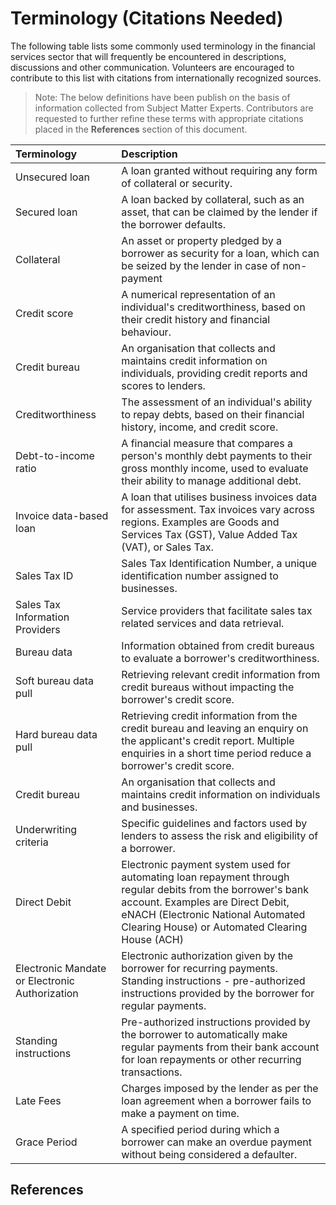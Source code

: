 # Terminology (Citations Needed)
The following table lists some commonly used terminology in the financial services sector that will frequently be encountered in descriptions, discussions and other communication. Volunteers are encouraged to contribute to this list with citations from internationally recognized sources.

> Note: The below definitions have been publish on the basis of information collected from Subject Matter Experts. Contributors are requested to further refine these terms with appropriate citations placed in the **References** section of this document. 


|                   Terminology                  |                                                                                                               Description                                                                                                               |
|:-----------------------------------------------|:----------------------------------------------------------------------------------------------------------------------------------------------------------------------------------------------------------------------------------------|
| Unsecured loan                                 | A loan granted without requiring any form of collateral or security.                                                                                                                                                                    |
| Secured loan                                   | A loan backed by collateral, such as an asset, that can be claimed by the lender if the borrower defaults.                                                                                                                              |
| Collateral                                     | An asset or property pledged by a borrower as security for a loan, which can be seized by the lender in case of non-payment                                                                                                             |
| Credit score                                   | A numerical representation of an individual's creditworthiness, based on their credit history and financial behaviour.                                                                                                                  |
| Credit bureau                                  | An organisation that collects and maintains credit information on individuals, providing credit reports and scores to lenders.                                                                                                          |
| Creditworthiness                               | The assessment of an individual's ability to repay debts, based on their financial history, income, and credit score.                                                                                                                   |
| Debt-to-income ratio                           | A financial measure that compares a person's monthly debt payments to their gross monthly income, used to evaluate their ability to manage additional debt.                                                                             |
| Invoice data-based loan                        | A loan that utilises business invoices data for assessment. Tax invoices vary across regions.  Examples are Goods and Services Tax (GST), Value Added Tax (VAT), or Sales Tax.                                                          |
| Sales Tax ID                                   | Sales Tax Identification Number, a unique identification number assigned to businesses.                                                                                                                                                 |
| Sales Tax Information Providers                | Service providers that facilitate sales tax related services and data retrieval.                                                                                                                                                        |
| Bureau data                                    | Information obtained from credit bureaus to evaluate a borrower's creditworthiness.                                                                                                                                                     |
| Soft bureau data pull                          | Retrieving relevant credit information from credit bureaus without impacting the borrower's credit score.                                                                                                                               |
| Hard bureau data pull                          | Retrieving credit information from the credit bureau and leaving an enquiry on the applicant's credit report. Multiple enquiries in a short time period reduce a borrower's credit score.                                            |
| Credit bureau                                  | An organisation that collects and maintains credit information on individuals and businesses.                                                                                                                                           |
| Underwriting criteria                          | Specific guidelines and factors used by lenders to assess the risk and eligibility of a borrower.                                                                                                                                       |
| Direct Debit                                   | Electronic payment system used for automating loan repayment through regular debits from the borrower's bank account. Examples are Direct Debit, eNACH (Electronic National Automated Clearing House) or Automated Clearing House (ACH) |
| Electronic Mandate or Electronic Authorization | Electronic authorization given by the borrower for recurring payments. Standing instructions - pre-authorized instructions provided by the borrower for regular payments.                                                               |
| Standing instructions                          | Pre-authorized instructions provided by the borrower to automatically make regular payments from their bank account for loan repayments or other recurring transactions.                                                                |
| Late Fees                                      | Charges imposed by the lender as per the loan agreement when a borrower fails to make a payment on time.                                                                                                                                |
| Grace Period                                   | A specified period during which a borrower can make an overdue payment without being considered a defaulter.                                                                                                                            |


## References

